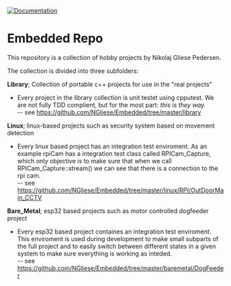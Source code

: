 
[![Documentation](https://img.shields.io/badge/docs-doxygen-blue.svg)](https://github.com/NGliese/Embedded/tree/master/library/docs/html/index.html)

# Embedded Repo
This repository is a collection of hobby projects by Nikolaj Gliese Pedersen.

The collection is divided into three subfolders: 

**Library**; Collection of portable c++ projects for use in the "real projects" <br>
- Every project in the library collection is unit testet using cpputest. We are not fully TDD complient, 
  but for the most part: _this is they way._ <br>
  -- see https://github.com/NGliese/Embedded/tree/master/library


**Linux**; linux-based projects such as security system based on movement detection <br>
- Every linux based project has an integration test enviroment. As an example rpiCam has a integration test class called RPICam_Capture, which
only objective is to make sure that when we call RPICam_Capture::stream() we can see that there is a connection to the rpi cam. <br>
 -- see https://github.com/NGliese/Embedded/tree/master/linux/RPI/OutDoorMain_CCTV

**Bare_Metal**; esp32 based projects such as motor controlled dogfeeder project <br>
- Every esp32 based project containes an integration test enviroment. This enviroment is used during development to make small subparts of the full project and to easily switch between different states in a given system to make sure everything is working as inteded.<br>
-- see https://github.com/NGliese/Embedded/tree/master/baremetal/DogFeeder




